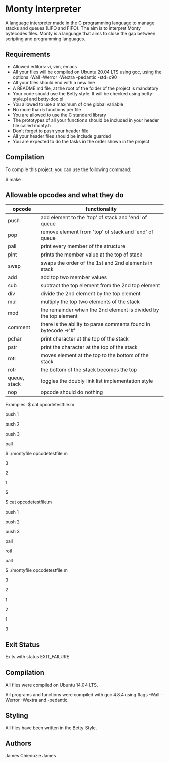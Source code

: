# Monty Interpreter
A language interpreter made in the C programming language to manage stacks and queues (LIFO and FIFO). The aim is to interpret Monty bytecodes files. Monty is a language that aims to close the gap between scripting and programming languages.

## Requirements
* Allowed editors: vi, vim, emacs
* All your files will be compiled on Ubuntu 20.04 LTS using gcc, using the options -Wall -Werror -Wextra -pedantic -std=c90
* All your files should end with a new line
* A README.md file, at the root of the folder of the project is mandatory
* Your code should use the Betty style. It will be checked using betty-style.pl and betty-doc.pl
* You allowed to use a maximum of one global variable
* No more than 5 functions per file
* You are allowed to use the C standard library
* The prototypes of all your functions should be included in your header file called monty.h
* Don’t forget to push your header file
* All your header files should be include guarded
* You are expected to do the tasks in the order shown in the project
## Compilation
To compile this project, you can use the following command:

$ make
## Allowable opcodes and what they do
| opcode	| functionality |
| ------- | ------------- |
| push | add element to the 'top' of stack and 'end' of queue|
| pop	| remove element from 'top' of stack and 'end' of queue
| pall | print every member of the structure
| pint | prints the member value at the top of stack
| swap |	swaps the order of the 1st and 2nd elements in stack
| add	| add top two member values
| sub	| subtract the top element from the 2nd top element
| div	| divide the 2nd element by the top element
| mul	| multiply the top two elements of the stack
| mod	| the remainder when the 2nd element is divided by the top element
| comment	| there is the ability to parse comments found in bytecode ->'#'
| pchar	| print character at the top of the stack
| pstr	| print the character at the top of the stack
| rotl	| moves element at the top to the bottom of the stack
| rotr | the bottom of the stack becomes the top
| queue, stack | toggles the doubly link list implementation style
| nop	| opcode should do nothing
Examples: $ cat opcodetestfile.m

push 1

push 2

push 3

pall

$ ./montyfile opcodetestfile.m

3

2

1

$

$ cat opcodetestfile.m

push 1

push 2

push 3

pall

rotl

pall

$ ./montyfile opcodetestfile.m

3

2

1

2

1

3

## Exit Status
Exits with status EXIT_FAILURE

## Compilation
All files were compiled on Ubuntu 14.04 LTS.

All programs and functions were compiled with gcc 4.8.4 using flags -Wall -Werror -Wextra and -pedantic.

## Styling
All files have been written in the Betty Style.

## Authors
James Chiedozie James
